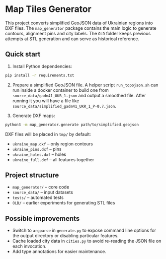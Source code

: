 # Map Tiles Generator

This project converts simplified GeoJSON data of Ukrainian regions into DXF files. The
`map_generator` package contains the main logic to generate contours, alignment pins
and city labels. The `OLD` folder keeps previous attempts at STL generation and can
serve as historical reference.

## Quick start

1. Install Python dependencies:

```bash
pip install -r requirements.txt
```

2. Prepare a simplified GeoJSON file. A helper script `run_topojson.sh` can run inside a
docker container to build one from `source_data/gadm41_UKR_1.json` and output a smoothed
file. After running it you will have a file like `source_data/simplified_gadm41_UKR_1_P-0.7.json`.

3. Generate DXF maps:

```bash
python3 -m map_generator.generate path/to/simplified.geojson
```

DXF files will be placed in `tmp/` by default:

- `ukraine_map.dxf` – only region contours
- `ukraine_pins.dxf` – pins
- `ukraine_holes.dxf` – holes
- `ukraine_full.dxf` – all features together

## Project structure

- `map_generator/` – core code
- `source_data/` – input datasets
- `tests/` – automated tests
- `OLD/` – earlier experiments for generating STL files

## Possible improvements

- Switch to `argparse` in `generate.py` to expose command line options for the
  output directory or disabling particular features.
- Cache loaded city data in `cities.py` to avoid re-reading the JSON file on each
  invocation.
- Add type annotations for easier maintenance.

